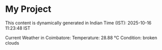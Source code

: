 # My Project

This content is dynamically generated in Indian Time (IST): 2025-10-16 11:23:48 IST


Current Weather in Coimbatore:
Temperature: 28.88 °C
Condition: broken clouds
